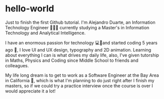 # hello-world
Just to finish the first Github tutorial.
I'm Alejandro Duarte, an Information Technology Engineer 👨🏽‍💻 currently studying a Master's in Information Technology and Analytical Intelligence.

I have an enormous passion for technology 💻📱and started coding 5 years ago 📆, I Iove UI and UX design, typography and 2D animation. Learning about everything I can is what drives my daily life, also, I've given tutorship in Maths, Physics and Coding since Middle School to friends and colleagues.

My life long dream is to get to work as a Software Engineer at the Bay Area in California 🌉, which is what I'm planning to do just right after I finish my masters, so if we could try a practice interview once the course is over I would appreciate it a lot!
